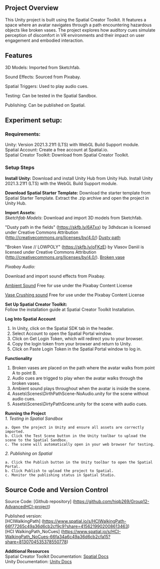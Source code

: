 ## Project Overview
This Unity project is built using the Spatial Creator Toolkit. It features a space where an avatar navigates through a path encountering hazardous objects like broken vases. The project explores how auditory cues simulate perception of discomfort in VR environments and their impact on user engagement and embodied interaction.

## Features
3D Models: Imported from Sketchfab.

Sound Effects: Sourced from Pixabay.

Spatial Triggers: Used to play audio cues.

Testing: Can be tested in the Spatial Sandbox.

Publishing: Can be published on Spatial.

## Experiment setup:

### Requirements:
Unity: Version 2021.3.21f1 (LTS) with WebGL Build Support module.  
Spatial Account: Create a free account at Spatial.io.  
Spatial Creator Toolkit: Download from Spatial Creator Toolkit.  

### Setup Steps

**Install Unity:**
Download and install Unity Hub from Unity Hub.
Install Unity 2021.3.21f1 (LTS) with the WebGL Build Support module.

**Download Spatial Starter Template:**
Download the starter template from Spatial Starter Template.
Extract the .zip archive and open the project in Unity Hub.

**Import Assets:**  
_Sketchfab Models_: 
Download and import 3D models from Sketchfab.

"Dusty path in the fields" (https://skfb.ly/6ATxx)  by 3dhdscan is licensed under Creative Commons Attribution (http://creativecommons.org/licenses/by/4.0/)
[Dusty path](https://sketchfab.com/3d-models/dusty-path-in-the-fields-1386c844619e4006a916383158f7ade5 )

"Broken Vase // LOWPOLY" (https://skfb.ly/oFKzE)  by Vlasov Daniil is licensed under Creative Commons Attribution (http://creativecommons.org/licenses/by/4.0/). 
[Broken vase](https://sketchfab.com/3d-models/broken-vase-lowpoly-6e0f182f408143a3be6381ef02cadddf)

_Pixabay Audio:_ 

Download and import sound effects from Pixabay.

[Ambient Sound](https://pixabay.com/sound-effects/birds-chirping-241045/) 
Free for use under the Pixabay Content License

[Vase Crushing sound](https://pixabay.com/sound-effects/glass-shatter-7-95202/)
Free for use under the Pixabay Content License

**Set Up Spatial Creator Toolkit:**  
Follow the installation guide at Spatial Creator Toolkit Installation.  

**Log Into Spatial Account**  
1. In Unity, click on the Spatial SDK tab in the header.    
2. Select Account to open the Spatial Portal window.  
3. Click on Get Login Token, which will redirect you to your browser.  
4. Copy the login token from your browser and return to Unity.  
5. Click on Paste Login Token in the Spatial Portal window to log in.  

**Functionality**  
1. Broken vases are placed on the path where the avatar walks from point A to point B.  
2. Audio cues are trigged to play when the avatar walks through the broken vases.  
3. Ambient sound plays throughout when the avatar is inside the scene.  
4. Assets\Scenes\DirthPathScene-NoAudio.unity for the scene without audio cues.  
5. Assets\Scenes\DirtyPathScene.unity for the scene with audio cues.  

**Running the Project**  
_1. Testing in Spatial Sandbox_  

    a. Open the project in Unity and ensure all assets are correctly imported.  
    b. Click the Test Scene button in the Unity toolbar to upload the scene to the Spatial Sandbox.  
    c. The scene will automatically open in your web browser for testing.  

_2. Publishing on Spatial_  

    a. Click the Publish button in the Unity toolbar to open the Spatial Portal.  
    b. Click Publish to upload the project to Spatial.  
    c. Monitor the publishing status in Spatial Studio.  

## Source Code and Version Control
Source Code: [Github repository] (https://github.com/hiqb269/Group12-AdvancedHCI-project)

Published version:  
[HCIWalkingPath] (https://www.spatial.io/s/HCIWalkingPath-66f77265c49a36d6cb2cf9c9?share=4156219902008613463)  
[HCI WalkingPath_NoCues] (https://www.spatial.io/s/HCI-WalkingPath_NoCues-66fa34a6c49a36d6cb2cfa15?share=8130704535378550778)  

                

**Additional Resources**  
Spatial Creator Toolkit Documentation: [Spatial Docs](https://toolkit.spatial.io/)  
Unity Documentation: [Unity Docs](https://docs.unity.com/)



